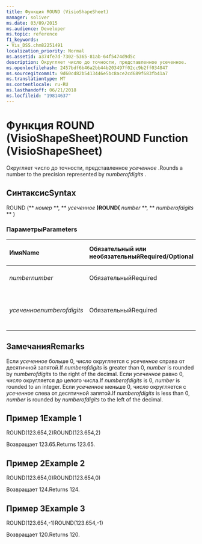 ```yaml
---
title: Функция ROUND (VisioShapeSheet)
manager: soliver
ms.date: 03/09/2015
ms.audience: Developer
ms.topic: reference
f1_keywords:
- Vis_DSS.chm82251491
localization_priority: Normal
ms.assetid: a374fe7d-7302-5365-81ab-64f5474d9d5c
description: Округляет число до точности, представленное усеченное.
ms.openlocfilehash: 2457bdf6b46a2bb44b203497f02cc9b2ff034847
ms.sourcegitcommit: 9d60cd82b5413446e5bc8ace2cd689f683fb41a7
ms.translationtype: MT
ms.contentlocale: ru-RU
ms.lasthandoff: 06/21/2018
ms.locfileid: "19814637"
---
```

# <a name="round-function-visioshapesheet"></a><span data-ttu-id="d759a-103">Функция ROUND (VisioShapeSheet)</span><span class="sxs-lookup"><span data-stu-id="d759a-103">ROUND Function (VisioShapeSheet)</span></span>

<span data-ttu-id="d759a-104">Округляет число до точности, представленное *усеченное* .</span><span class="sxs-lookup"><span data-stu-id="d759a-104">Rounds a number to the precision represented by  *numberofdigits*  .</span></span> 
  
## <a name="syntax"></a><span data-ttu-id="d759a-105">Синтаксис</span><span class="sxs-lookup"><span data-stu-id="d759a-105">Syntax</span></span>

<span data-ttu-id="d759a-106">ROUND (** *номер* **, ** *усеченное* **)</span><span class="sxs-lookup"><span data-stu-id="d759a-106">ROUND(** *number* **, ** *numberofdigits* ** )</span></span> 
  
### <a name="parameters"></a><span data-ttu-id="d759a-107">Параметры</span><span class="sxs-lookup"><span data-stu-id="d759a-107">Parameters</span></span>

|<span data-ttu-id="d759a-108">**Имя**</span><span class="sxs-lookup"><span data-stu-id="d759a-108">**Name**</span></span>|<span data-ttu-id="d759a-109">**Обязательный или необязательный**</span><span class="sxs-lookup"><span data-stu-id="d759a-109">**Required/Optional**</span></span>|<span data-ttu-id="d759a-110">**Тип данных**</span><span class="sxs-lookup"><span data-stu-id="d759a-110">**Data Type**</span></span>|<span data-ttu-id="d759a-111">**Описание**</span><span class="sxs-lookup"><span data-stu-id="d759a-111">**Description**</span></span>|
|:-----|:-----|:-----|:-----|
| <span data-ttu-id="d759a-112">_number_</span><span class="sxs-lookup"><span data-stu-id="d759a-112">_number_</span></span> <br/> |<span data-ttu-id="d759a-113">Обязательный</span><span class="sxs-lookup"><span data-stu-id="d759a-113">Required</span></span>  <br/> |<span data-ttu-id="d759a-114">**Число**</span><span class="sxs-lookup"><span data-stu-id="d759a-114">**Number**</span></span> <br/> |<span data-ttu-id="d759a-115">Номер для округления.</span><span class="sxs-lookup"><span data-stu-id="d759a-115">The number to round off.</span></span>  <br/> |
| <span data-ttu-id="d759a-116">_усеченное_</span><span class="sxs-lookup"><span data-stu-id="d759a-116">_numberofdigits_</span></span> <br/> |<span data-ttu-id="d759a-117">Обязательный</span><span class="sxs-lookup"><span data-stu-id="d759a-117">Required</span></span>  <br/> |<span data-ttu-id="d759a-118">**Число**</span><span class="sxs-lookup"><span data-stu-id="d759a-118">**Number**</span></span> <br/> |<span data-ttu-id="d759a-119">Число десятичных разрядов точности.</span><span class="sxs-lookup"><span data-stu-id="d759a-119">The number of decimal places of precision.</span></span>  <br/> |
   
## <a name="remarks"></a><span data-ttu-id="d759a-120">Замечания</span><span class="sxs-lookup"><span data-stu-id="d759a-120">Remarks</span></span>

<span data-ttu-id="d759a-121">Если _усеченное_ больше 0, _число_ округляется с _усеченное_ справа от десятичной запятой.</span><span class="sxs-lookup"><span data-stu-id="d759a-121">If  _numberofdigits_ is greater than 0,  _number_ is rounded by  _numberofdigits_ to the right of the decimal.</span></span> <span data-ttu-id="d759a-122">Если _усеченное_ равно 0, _число_ округляется до целого числа.</span><span class="sxs-lookup"><span data-stu-id="d759a-122">If  _numberofdigits_ is 0,  _number_ is rounded to an integer.</span></span> <span data-ttu-id="d759a-123">Если _усеченное_ меньше 0, _число_ округляется с _усеченное_ слева от десятичной запятой.</span><span class="sxs-lookup"><span data-stu-id="d759a-123">If  _numberofdigits_ is less than 0,  _number_ is rounded by  _numberofdigits_ to the left of the decimal.</span></span> 
  
## <a name="example-1"></a><span data-ttu-id="d759a-124">Пример 1</span><span class="sxs-lookup"><span data-stu-id="d759a-124">Example 1</span></span>

<span data-ttu-id="d759a-125">ROUND(123.654,2)</span><span class="sxs-lookup"><span data-stu-id="d759a-125">ROUND(123.654,2)</span></span>
  
<span data-ttu-id="d759a-126">Возвращает 123.65.</span><span class="sxs-lookup"><span data-stu-id="d759a-126">Returns 123.65.</span></span>
  
## <a name="example-2"></a><span data-ttu-id="d759a-127">Пример 2</span><span class="sxs-lookup"><span data-stu-id="d759a-127">Example 2</span></span>

<span data-ttu-id="d759a-128">ROUND(123.654,0)</span><span class="sxs-lookup"><span data-stu-id="d759a-128">ROUND(123.654,0)</span></span>
  
<span data-ttu-id="d759a-129">Возвращает 124.</span><span class="sxs-lookup"><span data-stu-id="d759a-129">Returns 124.</span></span>
  
## <a name="example-3"></a><span data-ttu-id="d759a-130">Пример 3</span><span class="sxs-lookup"><span data-stu-id="d759a-130">Example 3</span></span>

<span data-ttu-id="d759a-131">ROUND(123.654,-1)</span><span class="sxs-lookup"><span data-stu-id="d759a-131">ROUND(123.654,-1)</span></span>
  
<span data-ttu-id="d759a-132">Возвращает 120.</span><span class="sxs-lookup"><span data-stu-id="d759a-132">Returns 120.</span></span>
  

